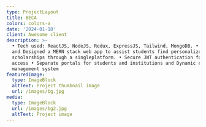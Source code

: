 ```yaml
---
type: ProjectLayout
title: BECA
colors: colors-a
date: '2024-01-18'
client: Awesome client
description: >-
  • Tech used: ReactJS, NodeJS, Redux, ExpressJS, Tailwind, MongoDB. • Developed
  and Designed a MERN stack web app to assist students find personalized
  scholarships through a singleplatform. • Secure JWT authentication for user
  access • Separate portals for students and institutions and Dynamic content
  management system
featuredImage:
  type: ImageBlock
  altText: Project thumbnail image
  url: /images/bg.jpg
media:
  type: ImageBlock
  url: /images/bg2.jpg
  altText: Project image
---
```

